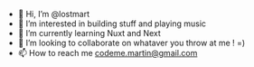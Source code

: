 - 👋 Hi, I’m @lostmart
- 👀 I’m interested in building stuff and playing music
- 🌱 I’m currently learning Nuxt and Next
- 💞️ I’m looking to collaborate on whataver you throw at me !  =)
- 📫 How to reach me codeme.martin@gmail.com

